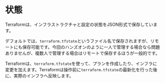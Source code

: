 # 状態

Terraformは、インフラストラクチャと設定の状態をJSON形式で保存しています。

デフォルトでは、`terraform.tfstate`というファイル名で保存されますが、リモートにも保存可能です。今回のハンズオンのように一人で管理する場合なら問題ありませんが、複数人で管理する場合はリモートで保存するほうが一般的です。

Terraformは、`terraform.tfstate`を使って、プランを作成したり、インフラに変更を加えます。Terraformは操作前に`terraform.tfstate`の最新化を行った後に、実際のインフラへ反映します。
